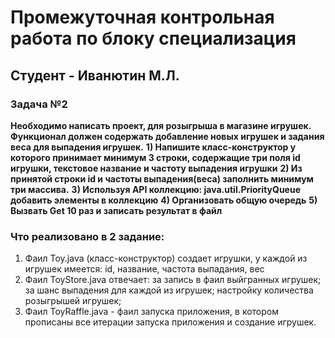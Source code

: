 # **Промежуточная контрольная работа по блоку специализация**

## Студент - Иванютин М.Л.


### Задача №2

**Необходимо написать проект, для розыгрыша в магазине игрушек. Функционал должен содержать добавление новых игрушек и задания веса для выпадения игрушек.**
**1) Напишите класс-конструктор у которого принимает минимум 3 строки, содержащие три поля id игрушки, текстовое название и частоту выпадения игрушки**
**2) Из принятой строки id и частоты выпадения(веса) заполнить минимум три массива.**
**3) Используя API коллекцию: java.util.PriorityQueue добавить элементы в коллекцию**
**4) Организовать общую очередь**
**5) Вызвать Get 10 раз и записать результат в файл**


### Что реализовано в 2 задание:
1. Фаил Toy.java (класс-конструктор) создает игрушки, у каждой из игрушек имеется: id, название, частота выпадания, вес
2. Фаил ToyStore.java отвечает: за запись в фаил выйгранных игрушек; за шанс выпадения для каждой из игрушек; настройку количества розыгрышей игрушек;
3. Фаил ToyRaffle.java - фаил запуска приложения, в котором прописаны все итерации запуска приложения и создание игрушек.
